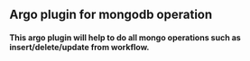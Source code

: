 ## Argo plugin for mongodb operation

#### This argo plugin will help to do all mongo operations such as insert/delete/update from workflow.